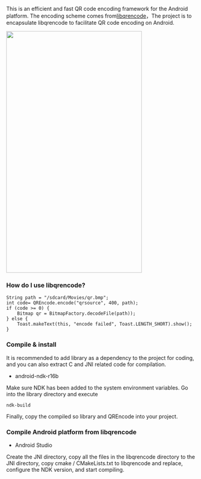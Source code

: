 This is an efficient and fast QR code encoding framework for the Android platform. The encoding scheme comes from[libqrencode](https://github.com/fukuchi/libqrencode)，The project is to encapsulate libqrencode to facilitate QR code encoding on Android.

<img src="./capture/libqrencode.gif" width="360px" height="640px"/>

### How do I use libqrencode?
```
String path = "/sdcard/Movies/qr.bmp";
int code= QREncode.encode("qrsource", 400, path);
if (code >= 0) {
    Bitmap qr = BitmapFactory.decodeFile(path));
} else {
    Toast.makeText(this, "encode failed", Toast.LENGTH_SHORT).show();
}
```

### Compile & install 
It is recommended to add library as a dependency to the project for coding, and you can also extract C and JNI related code for compilation.

- android-ndk-r16b

Make sure NDK has been added to the system environment variables. Go into the library directory and execute
```
ndk-build
``` 
Finally, copy the compiled so library and QREncode into your project.


### Compile Android platform from libqrencode 

- Android Studio

Create the JNI directory, copy all the files in the libqrencode directory to the JNI directory, copy cmake / CMakeLists.txt to libqrencode and replace, configure the NDK version, and start compiling.